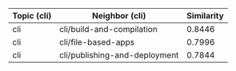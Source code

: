 | Topic (cli) | Neighbor (cli) | Similarity |
|-------------|-------------------|------------|
| cli | cli/build-and-compilation | 0.8446 |
| cli | cli/file-based-apps | 0.7996 |
| cli | cli/publishing-and-deployment | 0.7844 |

